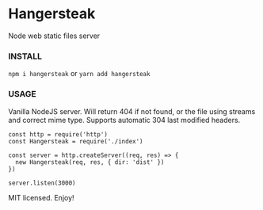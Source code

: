 # Hangersteak

Node web static files server

### INSTALL
```npm i hangersteak``` or ```yarn add hangersteak```

### USAGE
Vanilla NodeJS server. Will return 404 if not found, or the file using streams and correct mime type. Supports automatic 304 last modified headers.
```
const http = require('http')
const Hangersteak = require('./index')

const server = http.createServer((req, res) => {
  new Hangersteak(req, res, { dir: 'dist' })
})

server.listen(3000)
```
MIT licensed. Enjoy!
